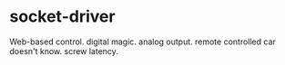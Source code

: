 # socket-driver
Web-based control. digital magic. analog output. remote controlled car doesn't know. screw latency.
